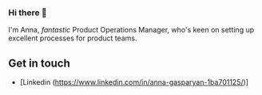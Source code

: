 ### Hi there 👋

I'm Anna, _fantastic_ Product Operations Manager, who's keen on setting up excellent processes for product teams. 

## Get in touch

- [Linkedin (https://www.linkedin.com/in/anna-gasparyan-1ba701125/)]

